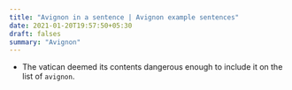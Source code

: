 ```yaml
---
title: "Avignon in a sentence | Avignon example sentences"
date: 2021-01-20T19:57:50+05:30
draft: falses
summary: "Avignon"
---
```

- The vatican deemed its contents dangerous enough to include it on the list of `avignon`.
                 
